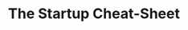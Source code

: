 ---
layout: blog
publisher: Medium
originalurl: https://medium.com/startup-grind/the-startup-cheat-sheet-ca7fca624da5
title: "The Startup Cheat-Sheet"
snippet: "So, you want to do a startup."
category: [startup,featured]
---